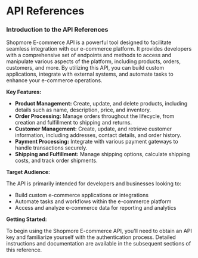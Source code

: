 # API References

### **Introduction to the API References**

Shopmore E-commerce API is a powerful tool designed to facilitate seamless integration with our e-commerce platform. It provides developers with a comprehensive set of endpoints and methods to access and manipulate various aspects of the platform, including products, orders, customers, and more. By utilizing this API, you can build custom applications, integrate with external systems, and automate tasks to enhance your e-commerce operations.

**Key Features:**

* **Product Management:** Create, update, and delete products, including details such as name, description, price, and inventory.
* **Order Processing:** Manage orders throughout the lifecycle, from creation and fulfillment to shipping and returns.
* **Customer Management:** Create, update, and retrieve customer information, including addresses, contact details, and order history.
* **Payment Processing:** Integrate with various payment gateways to handle transactions securely.
* **Shipping and Fulfillment:** Manage shipping options, calculate shipping costs, and track order shipments.

**Target Audience:**

The API is primarily intended for developers and businesses looking to:

* Build custom e-commerce applications or integrations
* Automate tasks and workflows within the e-commerce platform
* Access and analyze e-commerce data for reporting and analytics

**Getting Started:**

To begin using the Shopmore E-commerce API, you'll need to obtain an API key and familiarize yourself with the authentication process. Detailed instructions and documentation are available in the subsequent sections of this reference.
